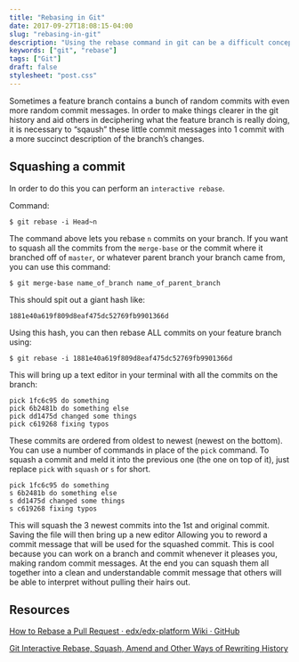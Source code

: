 ```yaml
---
title: "Rebasing in Git"
date: 2017-09-27T18:08:15-04:00
slug: "rebasing-in-git"
description: "Using the rebase command in git can be a difficult concept to understand. This post aims to make it clearer for beginners."
keywords: ["git", "rebase"]
tags: ["Git"]
draft: false
stylesheet: "post.css"
---
```


Sometimes a feature branch contains a bunch of random commits with even more random commit messages. In order to make things clearer in the git history and aid others in deciphering what the feature branch is really doing, it is necessary to “sqaush” these little commit messages into 1 commit with a more succinct description of the branch’s changes.

## Squashing a commit

In order to do this you can perform an `interactive rebase`.

Command:

```shell
$ git rebase -i Head~n
```

The command above lets you rebase `n` commits on your branch. If you want to squash all the commits from the `merge-base` or the commit where it branched off of `master`, or whatever parent branch your branch came from, you can use this command:

```shell
$ git merge-base name_of_branch name_of_parent_branch
```

This should spit out a giant hash like: 

```shell
1881e40a619f809d8eaf475dc52769fb9901366d
```

Using this hash, you can then rebase ALL commits on your feature branch using:

```shell
$ git rebase -i 1881e40a619f809d8eaf475dc52769fb9901366d
```

This will bring up a text editor in your terminal with all the commits on the branch:

```shell
pick 1fc6c95 do something
pick 6b2481b do something else
pick dd1475d changed some things
pick c619268 fixing typos
```

These commits are ordered from oldest to newest (newest on the bottom). You can use a number of commands in place of the `pick` command. To squash a commit and meld it into the previous one (the one on top of it), just replace `pick` with `squash` or `s` for short.

```shell
pick 1fc6c95 do something
s 6b2481b do something else
s dd1475d changed some things
s c619268 fixing typos
```

This will squash the 3 newest commits into the 1st and original commit. Saving the file will then bring up a new editor Allowing you to reword a commit message that will be used for the squashed commit. This is cool because you can work on a branch and commit whenever it pleases you, making random commit messages. At the end you can squash them all together into a clean and understandable commit message that others will be able to interpret without pulling their hairs out.

## Resources

[How to Rebase a Pull Request · edx/edx-platform Wiki · GitHub](https://github.com/edx/edx-platform/wiki/How-to-Rebase-a-Pull-Request)

[Git Interactive Rebase, Squash, Amend and Other Ways of Rewriting History](https://robots.thoughtbot.com/git-interactive-rebase-squash-amend-rewriting-history)
